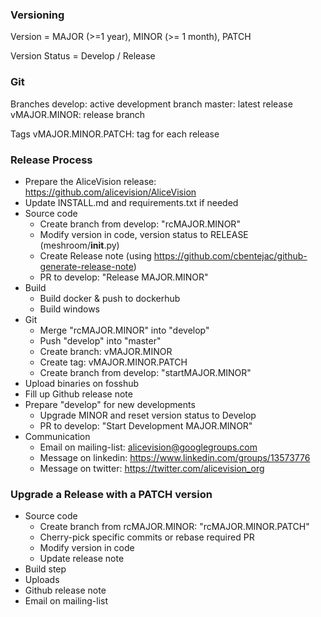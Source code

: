 
### Versioning

Version = MAJOR (>=1 year), MINOR (>= 1 month), PATCH

Version Status = Develop / Release


### Git

Branches
    develop: active development branch
    master: latest release
    vMAJOR.MINOR: release branch

Tags
    vMAJOR.MINOR.PATCH: tag for each release


### Release Process

 - Prepare the AliceVision release: https://github.com/alicevision/AliceVision
 - Update INSTALL.md and requirements.txt if needed
 - Source code
   - Create branch from develop: "rcMAJOR.MINOR"
   - Modify version in code, version status to RELEASE (meshroom/__init__.py)
   - Create Release note (using https://github.com/cbentejac/github-generate-release-note)
   - PR to develop: "Release MAJOR.MINOR"
 - Build
   - Build docker & push to dockerhub
   - Build windows
 - Git
   - Merge "rcMAJOR.MINOR" into "develop"
   - Push "develop" into "master"
   - Create branch: vMAJOR.MINOR
   - Create tag: vMAJOR.MINOR.PATCH
   - Create branch from develop: "startMAJOR.MINOR"
 - Upload binaries on fosshub
 - Fill up Github release note
 - Prepare "develop" for new developments
   - Upgrade MINOR and reset version status to Develop
   - PR to develop: "Start Development MAJOR.MINOR"
 - Communication
   - Email on mailing-list: alicevision@googlegroups.com
   - Message on linkedin: https://www.linkedin.com/groups/13573776
   - Message on twitter: https://twitter.com/alicevision_org

### Upgrade a Release with a PATCH version

 - Source code
   - Create branch from rcMAJOR.MINOR: "rcMAJOR.MINOR.PATCH"
   - Cherry-pick specific commits or rebase required PR
   - Modify version in code
   - Update release note
 - Build step
 - Uploads
 - Github release note
 - Email on mailing-list

